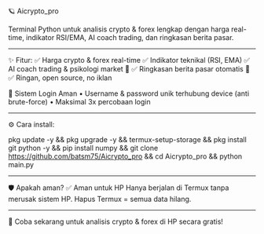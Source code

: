 🪐 Aicrypto_pro

Terminal Python untuk analisis crypto & forex lengkap dengan harga real-time, indikator RSI/EMA, AI coach trading, dan ringkasan berita pasar.


---

✨ Fitur: 
✅ Harga crypto & forex real-time
✅ Indikator teknikal (RSI, EMA)
✅ AI coach trading & psikologi market 🤖
✅ Ringkasan berita pasar otomatis 📰
✅ Ringan, open source, no iklan

🔐 Sistem Login Aman
• Username & password unik terhubung device (anti brute-force)
• Maksimal 3x percobaan login


---

⚙️ Cara install:

pkg update -y && pkg upgrade -y && termux-setup-storage && pkg install git python -y && pip install numpy && git clone https://github.com/batsm75/Aicrypto_pro && cd Aicrypto_pro && python main.py


---

🛡️ Apakah aman?
✅ Aman untuk HP
Hanya berjalan di Termux tanpa merusak sistem HP.
Hapus Termux = semua data hilang.


---

🚀 Coba sekarang untuk analisis crypto & forex di HP secara gratis!
